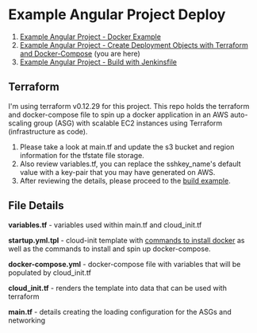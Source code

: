 # Example Angular Project Deploy
1. [Example Angular Project - Docker Example](https://github.com/DimsumPanda/example-angular-project-build)
2. [Example Angular Project - Create Deployment Objects with Terraform and Docker-Compose](https://github.com/DimsumPanda/example-angular-project-deploy) (you are here)
3. [Example Angular Project - Build with Jenkinsfile](https://github.com/DimsumPanda/example-angular-project-build)

## Terraform
I'm using terraform v0.12.29 for this project.
This repo holds the terraform and docker-compose file to spin up a docker application in an AWS auto-scaling group (ASG) with scalable EC2 instances using Terraform (infrastructure as code).

1. Please take a look at main.tf and update the s3 bucket and region information for the tfstate file storage.
2. Also review variables.tf, you can replace the sshkey_name's default value with a key-pair that you may have generated on AWS.
3. After reviewing the details, please proceed to the [build example](https://github.com/DimsumPanda/example-angular-project-build).

## File Details

**variables.tf** - variables used within main.tf and cloud_init.tf

**startup.yml.tpl** - cloud-init template with [commands to install docker](https://docs.docker.com/engine/install/ubuntu/) as well as the commands to install and spin up docker-compose.

**docker-compose.yml** - docker-compose file with variables that will be populated by cloud_init.tf

**cloud_init.tf** - renders the template into data that can be used with terraform

**main.tf** - details creating the loading configuration for the ASGs and networking


